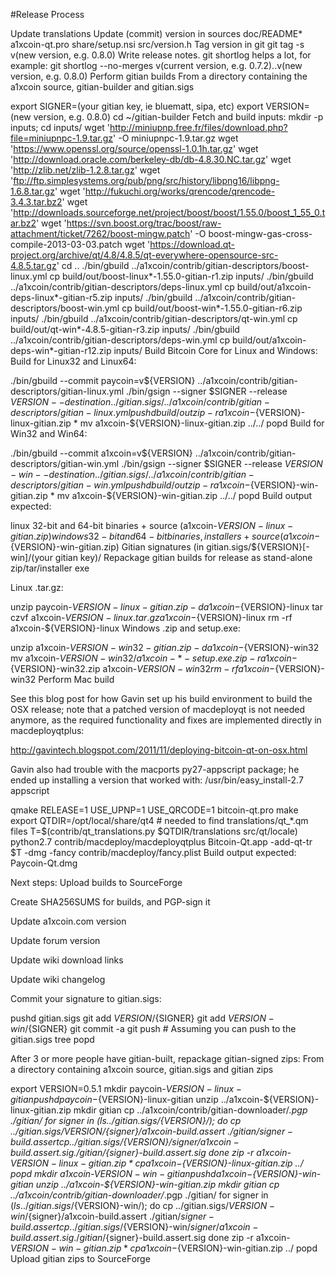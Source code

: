 #Release Process

Update translations
Update (commit) version in sources
doc/README*
a1xcoin-qt.pro
share/setup.nsi
src/version.h
Tag version in git
git tag -s v(new version, e.g. 0.8.0)
Write release notes. git shortlog helps a lot, for example:
git shortlog --no-merges v(current version, e.g. 0.7.2)..v(new version, e.g. 0.8.0)
Perform gitian builds
From a directory containing the a1xcoin source, gitian-builder and gitian.sigs

export SIGNER=(your gitian key, ie bluematt, sipa, etc)
export VERSION=(new version, e.g. 0.8.0)
cd ~/gitian-builder
Fetch and build inputs:
mkdir -p inputs; cd inputs/
wget 'http://miniupnp.free.fr/files/download.php?file=miniupnpc-1.9.tar.gz' -O miniupnpc-1.9.tar.gz
wget 'https://www.openssl.org/source/openssl-1.0.1h.tar.gz'
wget 'http://download.oracle.com/berkeley-db/db-4.8.30.NC.tar.gz'
wget 'http://zlib.net/zlib-1.2.8.tar.gz'
wget 'ftp://ftp.simplesystems.org/pub/png/src/history/libpng16/libpng-1.6.8.tar.gz'
wget 'http://fukuchi.org/works/qrencode/qrencode-3.4.3.tar.bz2'
wget 'http://downloads.sourceforge.net/project/boost/boost/1.55.0/boost_1_55_0.tar.bz2'
wget 'https://svn.boost.org/trac/boost/raw-attachment/ticket/7262/boost-mingw.patch' -O boost-mingw-gas-cross-compile-2013-03-03.patch
wget 'https://download.qt-project.org/archive/qt/4.8/4.8.5/qt-everywhere-opensource-src-4.8.5.tar.gz'
cd ..
./bin/gbuild ../a1xcoin/contrib/gitian-descriptors/boost-linux.yml
cp build/out/boost-linux*-1.55.0-gitian-r1.zip inputs/
./bin/gbuild ../a1xcoin/contrib/gitian-descriptors/deps-linux.yml
cp build/out/a1xcoin-deps-linux*-gitian-r5.zip inputs/
./bin/gbuild ../a1xcoin/contrib/gitian-descriptors/boost-win.yml
cp build/out/boost-win*-1.55.0-gitian-r6.zip inputs/
./bin/gbuild ../a1xcoin/contrib/gitian-descriptors/qt-win.yml
cp build/out/qt-win*-4.8.5-gitian-r3.zip inputs/
./bin/gbuild ../a1xcoin/contrib/gitian-descriptors/deps-win.yml
cp build/out/a1xcoin-deps-win*-gitian-r12.zip inputs/
Build Bitcoin Core for Linux and Windows:
Build for Linux32 and Linux64:

./bin/gbuild --commit paycoin=v${VERSION} ../a1xcoin/contrib/gitian-descriptors/gitian-linux.yml
./bin/gsign --signer $SIGNER --release ${VERSION} --destination ../gitian.sigs/ ../a1xcoin/contrib/gitian-descriptors/gitian-linux.yml
pushd build/out
zip -r a1xcoin-${VERSION}-linux-gitian.zip *
mv a1xcoin-${VERSION}-linux-gitian.zip ../../
popd
Build for Win32 and Win64:

./bin/gbuild --commit a1xcoin=v${VERSION} ../a1xcoin/contrib/gitian-descriptors/gitian-win.yml
./bin/gsign --signer $SIGNER --release ${VERSION}-win --destination ../gitian.sigs/ ../a1xcoin/contrib/gitian-descriptors/gitian-win.yml
pushd build/out
zip -r a1xcoin-${VERSION}-win-gitian.zip *
mv a1xcoin-${VERSION}-win-gitian.zip ../../
popd
Build output expected:

linux 32-bit and 64-bit binaries + source (a1xcoin-${VERSION}-linux-gitian.zip)
windows 32-bit and 64-bit binaries, installers + source (a1xcoin-${VERSION}-win-gitian.zip)
Gitian signatures (in gitian.sigs/${VERSION}[-win]/(your gitian key)/
Repackage gitian builds for release as stand-alone zip/tar/installer exe

Linux .tar.gz:

unzip paycoin-${VERSION}-linux-gitian.zip -d a1xcoin-${VERSION}-linux
tar czvf a1xcoin-${VERSION}-linux.tar.gz a1xcoin-${VERSION}-linux
rm -rf a1xcoin-${VERSION}-linux
Windows .zip and setup.exe:

unzip a1xcoin-${VERSION}-win32-gitian.zip -d a1xcoin-${VERSION}-win32
mv a1xcoin-${VERSION}-win32/a1xcoin-*-setup.exe .
zip -r a1xcoin-${VERSION}-win32.zip a1xcoin-${VERSION}-win32
rm -rf a1xcoin-${VERSION}-win32
Perform Mac build

See this blog post for how Gavin set up his build environment to build the OSX release; note that a patched version of macdeployqt is not needed anymore, as the required functionality and fixes are implemented directly in macdeployqtplus:

http://gavintech.blogspot.com/2011/11/deploying-bitcoin-qt-on-osx.html

Gavin also had trouble with the macports py27-appscript package; he ended up installing a version that worked with: /usr/bin/easy_install-2.7 appscript

qmake RELEASE=1 USE_UPNP=1 USE_QRCODE=1 bitcoin-qt.pro
make
export QTDIR=/opt/local/share/qt4  # needed to find translations/qt_*.qm files
T=$(contrib/qt_translations.py $QTDIR/translations src/qt/locale)
python2.7 contrib/macdeploy/macdeployqtplus Bitcoin-Qt.app -add-qt-tr $T -dmg -fancy contrib/macdeploy/fancy.plist
Build output expected: Paycoin-Qt.dmg

Next steps:
Upload builds to SourceForge

Create SHA256SUMS for builds, and PGP-sign it

Update a1xcoin.com version

Update forum version

Update wiki download links

Update wiki changelog

Commit your signature to gitian.sigs:

pushd gitian.sigs git add ${VERSION}/${SIGNER} git add ${VERSION}-win/${SIGNER} git commit -a git push # Assuming you can push to the gitian.sigs tree popd

After 3 or more people have gitian-built, repackage gitian-signed zips:
From a directory containing a1xcoin source, gitian.sigs and gitian zips

export VERSION=0.5.1
mkdir paycoin-${VERSION}-linux-gitian
pushd paycoin-${VERSION}-linux-gitian
unzip ../a1xcoin-${VERSION}-linux-gitian.zip
mkdir gitian
cp ../a1xcoin/contrib/gitian-downloader/*.pgp ./gitian/
for signer in $(ls ../gitian.sigs/${VERSION}/); do
 cp ../gitian.sigs/${VERSION}/${signer}/a1xcoin-build.assert ./gitian/${signer}-build.assert
 cp ../gitian.sigs/${VERSION}/${signer}/a1xcoin-build.assert.sig ./gitian/${signer}-build.assert.sig
done
zip -r a1xcoin-${VERSION}-linux-gitian.zip *
cp a1xcoin-${VERSION}-linux-gitian.zip ../
popd
mkdir a1xcoin-${VERSION}-win-gitian
pushd a1xcoin-${VERSION}-win-gitian
unzip ../a1xcoin-${VERSION}-win-gitian.zip
mkdir gitian
cp ../a1xcoin/contrib/gitian-downloader/*.pgp ./gitian/
for signer in $(ls ../gitian.sigs/${VERSION}-win/); do
 cp ../gitian.sigs/${VERSION}-win/${signer}/a1xcoin-build.assert ./gitian/${signer}-build.assert
 cp ../gitian.sigs/${VERSION}-win/${signer}/a1xcoin-build.assert.sig ./gitian/${signer}-build.assert.sig
done
zip -r a1xcoin-${VERSION}-win-gitian.zip *
cp a1xcoin-${VERSION}-win-gitian.zip ../
popd
Upload gitian zips to SourceForge
